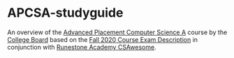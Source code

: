 # APCSA-studyguide

An overview of the [Advanced Placement Computer Science A](https://apstudents.collegeboard.org/courses/ap-computer-science-a) course by the [College Board](https://www.collegeboard.org/) based on the [Fall 2020 Course Exam Description](https://apcentral.collegeboard.org/pdf/ap-computer-science-a-course-and-exam-description.pdf?course=ap-computer-science-a) in conjunction with [Runestone Academy CSAwesome](https://csawesome.runestone.academy/runestone/books/published/csawesome/index.html).
